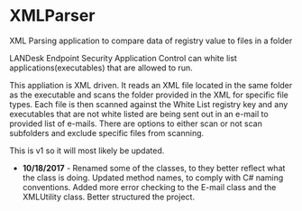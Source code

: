 # XMLParser
XML Parsing application to compare data of registry value to files in a folder


LANDesk Endpoint Security Application Control can white list applications(executables) that are allowed to run.

This appliation is XML driven. It reads an XML file located in the same folder as the executable and scans the folder provided in the XML for specific file types. Each file is then scanned against the White List registry key and any executables that are not white listed are being sent out in an e-mail to provided list of e-mails. There are options to either scan or not scan subfolders and exclude specific files from scanning. 

This is v1 so it will most likely be updated.

- **10/18/2017** - Renamed some of the classes, to they better reflect what the class is doing.
			 Updated method names, to comply with C# naming conventions.
			 Added more error checking to the E-mail class and the XMLUtility class.
			 Better structured the project.
